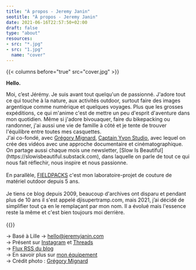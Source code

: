 ```yaml
---
title: "À propos - Jeremy Janin"
seotitle: "À propos - Jeremy Janin"
date: 2021-06-16T22:57:50+02:00
draft: false
type: "about"
resources:
- src: "*.jpg"
- src: "1.jpg"
  name: "cover"
---
```

{{< columns before="true" src="cover.jpg" >}}
<p><strong>Hello.</strong></p>
Moi, c’est Jérémy. Je suis avant tout quelqu'un de passionné. J'adore tout ce qui touche à la nature, aux activités outdoor, surtout faire des images argentique comme numérique et quelques voyages. Plus que les grosses expéditions, ce qui m'anime c'est de mettre un peu d'esprit d'aventure dans mon quotidien. Même si j'adore bivouaquer, faire du bikepacking ou randonner, j'ai aussi une vie de famille à côté et je tente de trouver l'équilibre entre toutes mes casquettes.
<br/>
J'ai co-fondé, avec <a href="https://gregorymignard.com/" target="blank">Grégory Mignard</a>, <a href="https://captainyvon.fr" target="blank">Captain Yvon Studio</a>, avec lequel on crée des vidéos avec une approche documentaire et cinématographique. On partage aussi chaque mois une newsletter, [Slow Is Beautiful](https://slowisbeautiful.substack.com), dans laquelle on parle de tout ce qui nous fait réflechir, nous inspire et nous passionne.<br/>
<br/>
En parallèle, <a href="http://fieldpacks.fr" target="blank">FIELDPACKS</a> c'est mon laboratoire-projet de couture de matériel outdoor depuis 5 ans.<br/>
<br/>
Je tiens ce blog depuis 2009, beaucoup d'archives ont disparu et pendant plus de 10 ans il s'est appelé djisupertramp.com, mais 2021, j’ai décidé de simplifier tout ça en le remplaçant par mon nom. Il a évolué mais l'essence reste la même et c'est bien toujours moi derrière. <br/>
<br/>
{{</columns>}}

<p>
→ Basé à Lille
→ <a href="mailto="hello@jeremyjanin.com">hello@jeremyjanin.com</a><br/>
→ Présent sur <a href="https://www.instagram.com/jeremy.janin/" target="blank">Instagram</a> et <a href="https://www.threads.net/@jeremy.janin" target="blank">Threads</a><br/>
→ <a href="https://jeremyjanin.com/posts/index.xml" target="blank">Flux RSS du blog</a><br/>
→ En savoir plus sur <a href="https://jeremyjanin.com/equipement/">mon équipement</a><br/>
→ Crédit photo : <a href="https://gregorymignard.com/" target="blank">Grégory Mignard</a></p>
